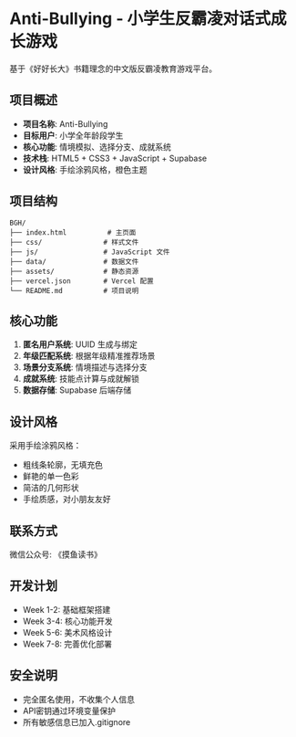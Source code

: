 # Anti-Bullying - 小学生反霸凌对话式成长游戏

基于《好好长大》书籍理念的中文版反霸凌教育游戏平台。

## 项目概述

- **项目名称**: Anti-Bullying
- **目标用户**: 小学全年龄段学生
- **核心功能**: 情境模拟、选择分支、成就系统
- **技术栈**: HTML5 + CSS3 + JavaScript + Supabase
- **设计风格**: 手绘涂鸦风格，橙色主题

## 项目结构

```
BGH/
├── index.html          # 主页面
├── css/               # 样式文件
├── js/                # JavaScript 文件
├── data/              # 数据文件
├── assets/            # 静态资源
├── vercel.json        # Vercel 配置
└── README.md          # 项目说明
```

## 核心功能

1. **匿名用户系统**: UUID 生成与绑定
2. **年级匹配系统**: 根据年级精准推荐场景
3. **场景分支系统**: 情境描述与选择分支
4. **成就系统**: 技能点计算与成就解锁
5. **数据存储**: Supabase 后端存储

## 设计风格

采用手绘涂鸦风格：
- 粗线条轮廓，无填充色
- 鲜艳的单一色彩
- 简洁的几何形状
- 手绘质感，对小朋友友好

## 联系方式

微信公众号: 《摸鱼读书》

## 开发计划

- Week 1-2: 基础框架搭建
- Week 3-4: 核心功能开发
- Week 5-6: 美术风格设计
- Week 7-8: 完善优化部署

## 安全说明

- 完全匿名使用，不收集个人信息
- API密钥通过环境变量保护
- 所有敏感信息已加入.gitignore 